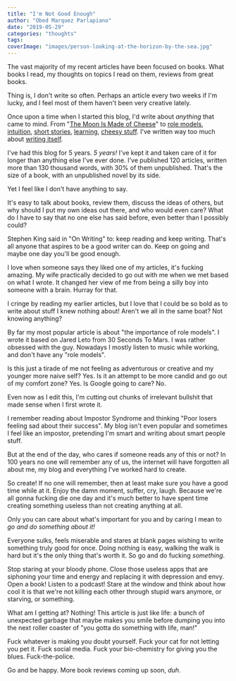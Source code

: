 ```yaml
---
title: "I'm Not Good Enough"
author: "Obed Marquez Parlapiano"
date: "2019-05-29"
categories: "thoughts"
tags:
coverImage: "images/person-looking-at-the-horizon-by-the-sea.jpg"
---
```


The vast majority of my recent articles have been focused on books. What books I read, my thoughts on topics I read on them, reviews from great books.

Thing is, I don't write so often. Perhaps an article every two weeks if I'm lucky, and I feel most of them haven't been very creative lately.

Once upon a time when I started this blog, I'd write about _anything_ that came to mind. From "[The Moon Is Made of Cheese](https://obedparla.com/philosophy/la-luna-es-de-queso-por-que/)" to [role models](https://obedparla.com/miscellaneous/la-importancia-de-tener-un-modelo-a-seguir/), [intuition](https://obedparla.com/philosophy/intuition-a-gift-we-all-share/), [short stories](https://obedparla.com/short-stories/short-story-a-magic-bowl-full-of-tears/), [learning](https://obedparla.com/self-development/how-to-gain-knowledge/), [cheesy stuff](https://obedparla.com/poems/poem-loved-unkown-lonely-mistaken/). I've written way too much about [writing itself](https://obedparla.com/thoughts/why-do-i-write-what-will-i-do-with-it/).

I've had this blog for 5 years. _5 years!_ I've kept it and taken care of it for longer than anything else I've ever done. I've published 120 articles, written more than 130 thousand words, with 30% of them unpublished. That's the size of a book, with an unpublished novel by its side.

Yet I feel like I don't have anything to say.

It's easy to talk about books, review them, discuss the ideas of others, but why should I put my own ideas out there, and who would even care? What do I have to say that no one else has said before, even better than I possibly could?

Stephen King said in "On Writing" to: keep reading and keep writing. That's all anyone that aspires to be a good writer can do. Keep on going and maybe one day you'll be good enough.

I love when someone says they liked one of my articles, it's fucking amazing. My wife practically decided to go out with me when we met based on what I wrote. It changed her view of me from being a silly boy into someone with a brain. Hurray for that.

I cringe by reading my earlier articles, but I love that I could be so bold as to write about stuff I knew nothing about! Aren't we all in the same boat? Not knowing anything?

By far my most popular article is about "the importance of role models". I wrote it based on Jared Leto from 30 Seconds To Mars. I was rather obsessed with the guy. Nowadays I mostly listen to music while working, and don't have any "role models".

Is this just a tirade of me not feeling as adventurous or creative and my younger more naive self? Yes. Is it an attempt to be more candid and go out of my comfort zone? Yes. Is Google going to care? No.

Even now as I edit this, I'm cutting out chunks of irrelevant bullshit that made sense when I first wrote it.

I remember reading about Impostor Syndrome and thinking "Poor losers feeling sad about their success". My blog isn't even popular and sometimes I feel like an impostor, pretending I'm smart and writing about smart people stuff.

But at the end of the day, who cares if someone reads any of this or not? In 100 years no one will remember any of us, the internet will have forgotten all about me, my blog and everything I've worked hard to create.

So create! If no one will remember, then at least make sure you have a good time while at it. Enjoy the damn moment, suffer, cry, laugh. Because we're all gonna fucking die one day and it's much better to have spent time creating something useless than not creating anything at all.

Only you can care about what's important for you and by caring I mean to _go and do something about it!_

Everyone sulks, feels miserable and stares at blank pages wishing to write something truly good for once. Doing nothing is easy, walking the walk is hard but it's the only thing that's worth it. So go and do fucking _something_.

Stop staring at your bloody phone. Close those useless apps that are siphoning your time and energy and replacing it with depression and envy. Open a book! Listen to a podcast! Stare at the window and think about how cool it is that we're not killing each other through stupid wars anymore, or starving, or something.

What am I getting at? Nothing! This article is just like life: a bunch of unexpected garbage that maybe makes you smile before dumping you into the next roller coaster of "you gotta do something with life, man!"

Fuck whatever is making you doubt yourself. Fuck your cat for not letting you pet it. Fuck social media. Fuck your bio-chemistry for giving you the blues. Fuck-the-police.

Go and be happy. More book reviews coming up soon, _duh_.
